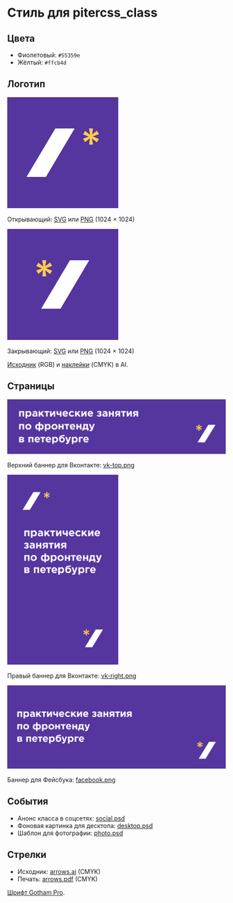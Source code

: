 # Стиль для pitercss_class

## Цвета

- Фиолетовый: `#55359e`
- Жёлтый: `#ffcb4d`

## Логотип

<img src="logo/open.png" width="256" alt="Открывающий лого.">

Открывающий: [SVG](logo/open.svg) или [PNG](logo/open.png) (1024 × 1024)

<img src="logo/close.png" width="256" alt="Закрывающий лого.">

Закрывающий: [SVG](logo/close.svg) или [PNG](logo/close.png) (1024 × 1024)

[Исходник](logo/logo.ai) (RGB) и [наклейки](logo/logo.ai) (CMYK) в AI.

## Страницы

<img src="pages/vk-top.png" alt="Верхний баннер для Вконтакте.">

Верхний баннер для Вконтакте: [vk-top.png](pages/vk-top.png)

<img src="pages/vk-right.png" width="256" alt="Правый баннер для Вконтакте.">

Правый баннер для Вконтакте: [vk-right.png](pages/vk-right.png)

<img src="pages/facebook.png" alt="Баннер для Фейсбука.">

Баннер для Фейсбука: [facebook.png](pages/facebook.png)

## События

- Анонс класса в соцсетях: [social.psd](events/social.psd)
- Фоновая картинка для десктопа: [desktop.psd](events/desktop.psd)
- Шаблон для фотографии: [photo.psd](events/photo.psd)

## Стрелки

- Исходник: [arrows.ai](arrows/arrows.ai) (CMYK)
- Печать: [arrows.pdf](arrows/arrows.pdf) (CMYK)

[Шрифт Gotham Pro](https://github.com/Seafnox/Gothampro).
